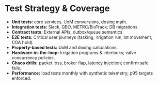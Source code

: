 # Test Strategy & Coverage

- **Unit tests:** core services, UoM conversions, dosing math.
- **Integration tests:** Slack, QBO, METRC/BioTrack; DB migrations.
- **Contract tests:** External APIs, outbox/queue semantics.
- **E2E tests:** Critical user journeys (tasking, irrigation run, lot movement, COA hold).
- **Property-based tests:** UoM and dosing calculations.
- **Hardware-in-the-loop:** Irrigation programs & interlocks; valve concurrency policies.
- **Chaos drills:** packet loss, broker flap, latency injection; confirm safe fails.
- **Performance:** load tests monthly with synthetic telemetry; p95 targets enforced.
